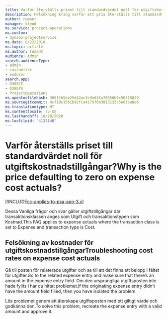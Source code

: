 ```yaml
---
title: Varför återställs priset till standardvärdet noll för utgiftskostnadstillgångar?
description: Felsökning kring varför ett pris återställs till standardvärdet 0 för utgiftskostnadstillgångar.
author: rumant
manager: kfend
ms.service: project-operations
ms.custom:
- dyn365-projectservice
ms.date: 8/22/2018
ms.topic: article
ms.author: rumant
audience: Admin
search.audienceType:
- admin
- customizer
- enduser
search.app:
- D365CE
- D365PS
- ProjectOperations
ms.openlocfilehash: 306f169ee25d42ac3c9e63fa70956b9c50315829
ms.sourcegitcommit: 4cf1dc1561b92fca4175f0b3813133c5e63ce8e6
ms.translationtype: HT
ms.contentlocale: sv-SE
ms.lasthandoff: 10/28/2020
ms.locfileid: "4122140"
---
```

# <a name="why-is-the-price-defaulting-to-zero-on-expense-cost-actuals"></a><span data-ttu-id="9fdde-103">Varför återställs priset till standardvärdet noll för utgiftskostnadstillgångar?</span><span class="sxs-lookup"><span data-stu-id="9fdde-103">Why is the price defaulting to zero on expense cost actuals?</span></span>

[!INCLUDE[cc-applies-to-psa-app-3.x](../includes/cc-applies-to-psa-app-3x.md)]

<span data-ttu-id="9fdde-104">Dessa Vanliga frågor och svar gäller utgiftstillgångar där transaktionsklassen anges som Utgift och transaktionstypen som Kostnad.</span><span class="sxs-lookup"><span data-stu-id="9fdde-104">This FAQ applies to expense actuals where the transaction class is set to Expense and transaction type is Cost.</span></span>

## <a name="troubleshooting-cost-rates-on-expense-cost-actuals"></a><span data-ttu-id="9fdde-105">Felsökning av kostnader för utgiftskostnadstillgångar</span><span class="sxs-lookup"><span data-stu-id="9fdde-105">Troubleshooting cost rates on expense cost actuals</span></span>

<span data-ttu-id="9fdde-106">Gå till posten för relaterade utgifter och se till att det finns ett belopp i fältet för utgifter.</span><span class="sxs-lookup"><span data-stu-id="9fdde-106">Go to the related expense entry and make sure that there’s an amount in the expense entry field.</span></span> <span data-ttu-id="9fdde-107">Om den ursprungliga utgiftsposten inte hade fyllts i har du hittat problemet.</span><span class="sxs-lookup"><span data-stu-id="9fdde-107">If the originating expense entry didn’t have the amount field filled, then you have isolated the problem.</span></span>
 
<span data-ttu-id="9fdde-108">Lös problemet genom att återskapa utgiftsposten med ett giltigt värde och godkänna den.</span><span class="sxs-lookup"><span data-stu-id="9fdde-108">To solve this problem, recreate the expense entry with a valid amount and approve it.</span></span>
